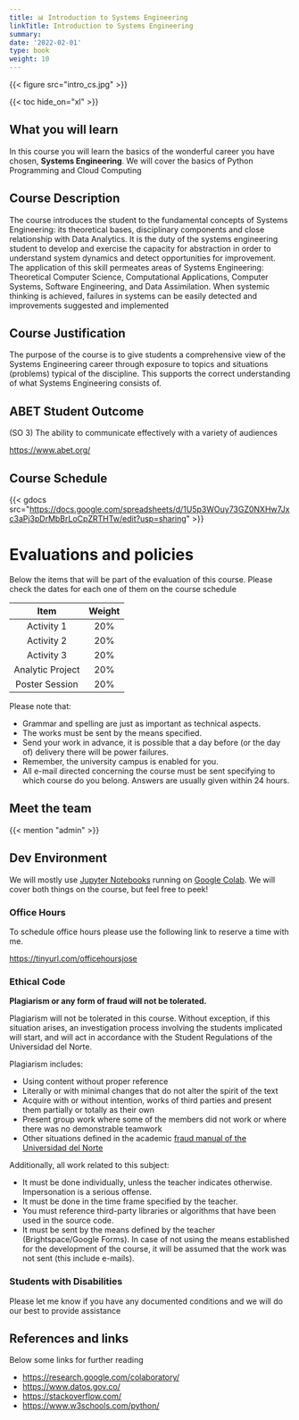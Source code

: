 ```yaml
---
title: 📊 Introduction to Systems Engineering
linkTitle: Introduction to Systems Engineering
summary: 
date: '2022-02-01'
type: book
weight: 10
---
```


<!--more-->

{{< figure src="intro_cs.jpg" >}}

{{< toc hide_on="xl" >}}

## What you will learn

In this course you will learn the basics of the wonderful career you have chosen, **Systems Engineering**. We will cover the basics of Python Programming and Cloud Computing

## Course Description

The course introduces the student to the fundamental concepts of Systems Engineering: its theoretical bases, disciplinary components and close relationship with Data Analytics. It is the duty of the systems engineering student to develop and exercise the capacity for abstraction in order to understand system dynamics and detect opportunities for improvement. The application of this skill permeates areas of Systems Engineering: Theoretical Computer Science, Computational Applications, Computer Systems, Software Engineering, and Data Assimilation. When systemic thinking is achieved, failures in systems can be easily detected and improvements suggested and implemented

## Course Justification

The purpose of the course is to give students a comprehensive view of the Systems Engineering career through exposure to topics and situations (problems) typical of the discipline. This supports the correct understanding of what Systems Engineering consists of.

## ABET Student Outcome

(SO 3) The ability to communicate effectively with a variety of audiences

https://www.abet.org/

## Course Schedule

{{< gdocs src="https://docs.google.com/spreadsheets/d/1U5p3WOuy73GZ0NXHw7Jxc3aPj3pDrMbBrLoCpZRTHTw/edit?usp=sharing" >}}


# Evaluations and policies

Below the items that will be part of the evaluation of this course. Please check the dates for each one of them on the course schedule


| Item 	| Weight 	|
|:---:	|:---:	|
| Activity 1 	| 20% 	|
| Activity 2 	| 20% 	|
| Activity 3 	| 20% 	|
| Analytic Project 	| 20% 	|
| Poster Session 	| 20% 	|

Please note that:

- Grammar and spelling are just as important as technical aspects.
- The works must be sent by the means specified.
- Send your work in advance, it is possible that a day before (or the day of) delivery there will be power failures.
- Remember, the university campus is enabled for you.
- All e-mail directed concerning the course must be sent specifying to which course do you belong. Answers are usually given within 24 hours. 

## Meet the team

{{< mention "admin" >}}

## Dev Environment

We will mostly use [Jupyter Notebooks](https://jupyter.org/) running on [Google Colab](https://colab.research.google.com/). We will cover both things on the course, but feel free to peek! 


### Office Hours

To schedule office hours please use the following link to reserve a time with me. 

https://tinyurl.com/officehoursjose

### Ethical Code

**Plagiarism or any form of fraud will not be tolerated.**

Plagiarism will not be tolerated in this course. Without exception, if this situation arises, an investigation process involving the students implicated will start, and will act in accordance with the Student Regulations of the Universidad del Norte. 

Plagiarism includes: 
- Using content without proper reference
- Literally or with minimal changes that do not alter the spirit of the text
- Acquire with or without intention, works of third parties and present them partially or totally as their own
- Present group work where some of the members did not work or where there was no demonstrable teamwork
- Other situations defined in the academic [fraud manual of the Universidad del Norte](https://guayacan.uninorte.edu.co/normatividad_interna/upload/File/Guia_Prevencion_Fraude%20estudiantes(5).pdf)


Additionally, all work related to this subject:

- It must be done individually, unless the teacher indicates otherwise. Impersonation is a serious offense.
- It must be done in the time frame specified by the teacher.
- You must reference third-party libraries or algorithms that have been used in the source code.
- It must be sent by the means defined by the teacher (Brightspace/Google Forms). In case of not using the means established for the development of the course, it will be assumed that the work was not sent (this include e-mails).

### Students with Disabilities

Please let me know if you have any documented conditions and we will do our best to provide assistance

## References and links

Below some links for further reading

- https://research.google.com/colaboratory/ 
- https://www.datos.gov.co/ 
- https://stackoverflow.com/ 
- https://www.w3schools.com/python/ 
